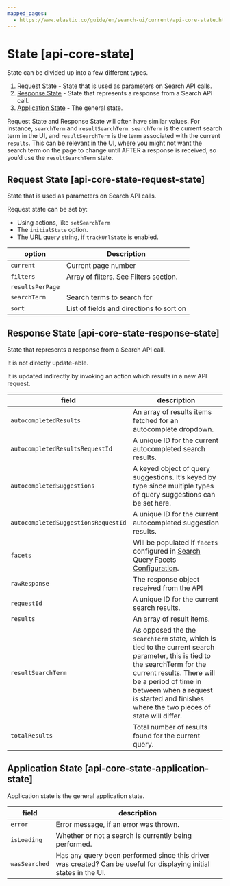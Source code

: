 ```yaml
---
mapped_pages:
  - https://www.elastic.co/guide/en/search-ui/current/api-core-state.html
---
```


# State [api-core-state]

State can be divided up into a few different types.

1. [Request State](#api-core-state-request-state) - State that is used as parameters on Search API calls.
2. [Response State](#api-core-state-response-state) - State that represents a response from a Search API call.
3. [Application State](#api-core-state-application-state) - The general state.

Request State and Response State will often have similar values. For instance, `searchTerm` and `resultSearchTerm`. `searchTerm` is the current search term in the UI, and `resultSearchTerm` is the term associated with the current `results`. This can be relevant in the UI, where you might not want the search term on the page to change until AFTER a response is received, so you’d use the `resultSearchTerm` state.


## Request State [api-core-state-request-state]

State that is used as parameters on Search API calls.

Request state can be set by:

* Using actions, like `setSearchTerm`
* The `initialState` option.
* The URL query string, if `trackUrlState` is enabled.

| option | Description |
| --- | --- |
| `current` | Current page number |
| `filters` | Array of filters. See Filters section. |
| `resultsPerPage` |  |
| `searchTerm` | Search terms to search for |
| `sort` | List of fields and directions to sort on |


## Response State [api-core-state-response-state]

State that represents a response from a Search API call.

It is not directly update-able.

It is updated indirectly by invoking an action which results in a new API request.

| field | description |
| --- | --- |
| `autocompletedResults` | An array of results items fetched for an autocomplete dropdown. |
| `autocompletedResultsRequestId` | A unique ID for the current autocompleted search results. |
| `autocompletedSuggestions` | A keyed object of query suggestions. It’s keyed by type since multiple types of query suggestions can be set here. |
| `autocompletedSuggestionsRequestId` | A unique ID for the current autocompleted suggestion results. |
| `facets` | Will be populated if `facets` configured in [Search Query Facets Configuration](/reference/api-core-configuration.md#api-core-configuration-facets). |
| `rawResponse` | The response object received from the API |
| `requestId` | A unique ID for the current search results. |
| `results` | An array of result items. |
| `resultSearchTerm` | As opposed the the `searchTerm` state, which is tied to the current search parameter, this is tied to the searchTerm for the current results. There will be a period of time in between when a request is started and finishes where the two pieces of state will differ. |
| `totalResults` | Total number of results found for the current query. |


## Application State [api-core-state-application-state]

Application state is the general application state.

| field | description |
| --- | --- |
| `error` | Error message, if an error was thrown. |
| `isLoading` | Whether or not a search is currently being performed. |
| `wasSearched` | Has any query been performed since this driver was created? Can be useful for displaying initial states in the UI. |

